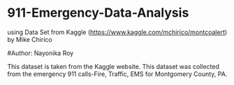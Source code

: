 # 911-Emergency-Data-Analysis

using Data Set from Kaggle (https://www.kaggle.com/mchirico/montcoalert) by Mike Chirico

#Author: Nayonika Roy

This dataset is taken from the Kaggle website. This dataset was collected from the emergency 911 calls-Fire, Traffic, EMS for Montgomery County, PA.
